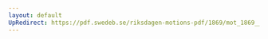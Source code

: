 ```yaml
---
layout: default
UpRedirect: https://pdf.swedeb.se/riksdagen-motions-pdf/1869/mot_1869__ak__00152/mot_1869__ak__00152_005.pdf
---
```

